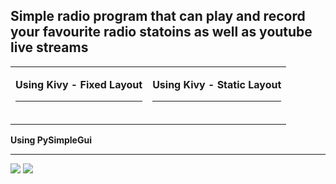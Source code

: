 <h2>Simple radio program that can play and record your favourite radio statoins as well as youtube live streams </h2>

<table border="0">
  <tr>
    <td><p>
<b>Using Kivy - Fixed Layout</b><hr>
<img src="https://i.gyazo.com/01594c9bfd29dafdd2b2c8dbe742a9d6.png" alt="">
</p></td>
    <td><p>
<b>Using Kivy - Static Layout</b><hr>
<img src="https://i.gyazo.com/ef81ac96db41f2fd2aec70b8dfc6a8ba.png" alt="">
</p></td>
</tr>
</table>


<p>
<b>Using PySimpleGui</b><hr>
<img src="https://i.gyazo.com/a50d63d8533242d7bc90cf14b3bdd771.png">
<img src="https://i.gyazo.com/854ef919857a89d9f18164e055c78787.png">
</p>

